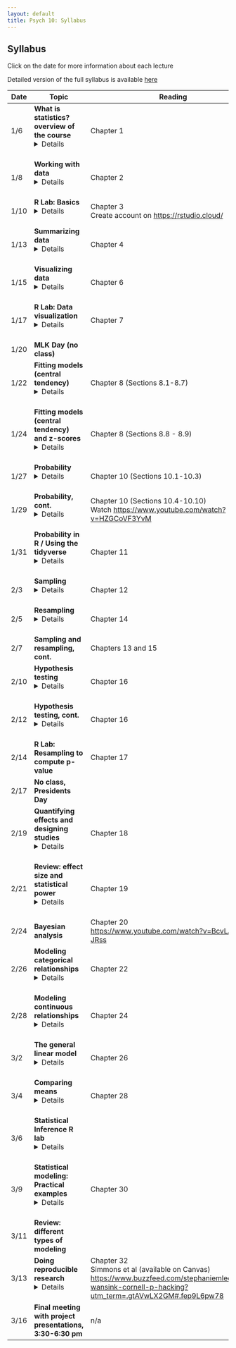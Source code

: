 ```yaml
---
layout: default
title: Psych 10: Syllabus
---
```

## Syllabus

Click on the date for more information about each lecture

Detailed version of the full syllabus is available [here](../full_syllabus)

| Date|Topic|Reading|
| ---|---|---|
| 1/6|**What is statistics? overview of the course**<details><br>Learning Objectives:<br><br>After this lecture, you should be able to:<br>* Describe the central goals and fundamental concepts of statistics.<br>* Describe the difference between experimental and observational research with regard to what can be inferred about causality<br>* Explain how randomization provides the ability to make inferences about causation.<br></details><br>|Chapter 1|
| 1/8|**Working with data**<details><br>Learning Objectives:<br><br>After this lecture, you should be able to:<br>* Distinguish between different types of variables (quantitative/qualitative, discrete/continuous)<br>* Describe the concept of measurement error<br>* Distinguish between the concepts of reliability and validity and apply each concept to a particular dataset<br></details><br>|Chapter 2|
| 1/10|**R Lab: Basics**<details><br>Learning Objectives:<br><br>After this lecture, you should be able to:<br>* Interact with an RMarkdown notebook in RStudio<br>* Describe the difference between a variable and a function<br>* Create a vector, matrix, or data frame and access its elements<br>* Load data from an R package and view the data<br><br>Links:<br>* For additional practice with R, check out the free courses provided by [Datacamp](http://www.datacamp.com).  In particular, their [Introduction to R](https://www.datacamp.com/courses/free-introduction-to-r) provides a nice basic overview of working in R.<br></details><br>|Chapter 3<br>Create account on https://rstudio.cloud/|
| 1/13|**Summarizing data**<details><br>Learning Objectives:<br><br>After this lecture, you should be able to:<br>* Compute absolute, relative, and cumulative frequency distributions for a given dataset<br>* Generate a graphical representation of frequency distributions<br>* Describe the difference between a normal and a long-tailed distribution, and describe the situations that give rise to each<br><br>Links:<br>* [R Notebook for lecture](https://rawgit.com/psych10/psych10/master/notebooks/Session04-SummarizingData/Session04-SummarizingData.html)<br>* [Social network data](https://snap.stanford.edu/data/egonets-Facebook.html)<br></details><br>|Chapter 4|
| 1/15|**Visualizing data**<details><br>Learning Objectives:<br><br>After this lecture, you should be able to:<br>* Describe the principles that distinguish between good and bad graphs, and use them to identify good versus bad graphs.<br></details><br>|Chapter 6|
| 1/17|**R Lab: Data visualization**<details><br>Learning Objectives:<br><br>After this lecture, you should be able to:<br>* Plot summary graphs using ggplot<br></details><br>|Chapter 7|
| 1/20|**MLK Day (no class)**||
| 1/22|**Fitting models (central tendency)**<details><br>Learning Objectives:<br><br>After this lecture, you should be able to:<br>* Describe the basic equation for statistical models (outcome=model + error)<br>* Describe different measures of central tendency, how they are computed, and which are appropriate under what circumstance.<br><br>Links:<br>* [R Notebook for lecture](https://rawgit.com/psych10/psych10/master/notebooks/Session05-FittingModels/Session05-FittingModels.html)<br></details><br>|Chapter 8 (Sections 8.1-8.7)|
| 1/24|**Fitting models (central tendency) and z-scores**<details><br>Learning Objectives:<br><br>After this lecture, you should be able to:<br>* Describe different measures of dispersion, how they are computed, and how to determine which is most appropriate in any given circumstance. Describe and compute z-scores.<br></details><br>|Chapter 8 (Sections 8.8 - 8.9)|
| 1/27|**Probability**<details><br>Learning Objectives:<br><br>After this lecture, you should be able to:<br>* Describe the sample space for a selected random experiment.<br>* Compute relative frequency and empirical probability for a given set of events<br>* Compute probabilities of single events, complementary events, and the unions and intersections of collections of events.<br>* Describe the law of large numbers.<br><br>Links:<br>* [R notebook for lecture](https://rawgit.com/psych10/psych10/master/notebooks/Session09-Probability1/Session09-Probability1.html)<br></details><br>|Chapter 10 (Sections 10.1-10.3)|
| 1/29|**Probability, cont.**<details><br>Learning Objectives:<br><br>After this lecture, you should be able to:<br>* Describe the difference between a probability and a conditional probability<br>* Describe the concept of statistical independence<br>* Use Bayes’ theorem to compute the inverse conditional probability.<br></details><br>|Chapter 10 (Sections 10.4-10.10)<br>Watch https://www.youtube.com/watch?v=HZGCoVF3YvM|
| 1/31|**Probability in R / Using the tidyverse**<details><br>Learning Objectives:<br><br>After this lecture, you should be able to:<br></details><br>|Chapter 11|
| 2/3|**Sampling**<details><br>Learning Objectives:<br><br>After this lecture, you should be able to:<br>* Distinguish between a population and a sample, and between population parameters and statistics<br>* Describe the concepts of sampling error and sampling distribution<br>* Describe how the Central Limit Theorem determines the nature of the sampling distribution of the mean<br><br>Links:<br>* [R notebook for lecture](https://rawgit.com/psych10/psych10/master/notebooks/Session12-Sampling/Session12-Sampling.html)<br></details><br>|Chapter 12|
| 2/5|**Resampling**<details><br>Learning Objectives:<br><br>After this lecture, you should be able to:<br>* Describe the concept of a Monte Carlo simulation.<br>* Describe the meaning of randomness in statistics<br>* Obtain random numbers from the uniform and normal distributions<br>* Describe the concept of the bootstrap<br></details><br>|Chapter 14|
| 2/7|**Sampling and resampling, cont.**|Chapters 13 and 15|
| 2/10|**Hypothesis testing**<details><br>Learning Objectives:<br><br>After this lecture, you should be able to:<br>* Identify the components of a hypothesis test, including the parameter of interest, the null and alternative hypotheses, and the test statistic.<br>* Describe the proper interpretations of a p-value as well as common misinterpretations<br>* Distinguish between the two types of error in hypothesis testing, and the factors that determine them.<br><br>Links:<br>* R notebook for lecture: https://rawgit.com/psych10/psych10/master/notebooks/Session16-HypothesisTesting/Session16-HypothesisTesting.html<br></details><br>|Chapter 16|
| 2/12|**Hypothesis testing, cont.**<details><br>Learning Objectives:<br><br>After this lecture, you should be able to:<br>* Describe how resampling can be used to compute a p-value.<br>* Describe the main criticisms of null hypothesis statistical testing<br></details><br>|Chapter 16|
| 2/14|**R Lab: Resampling to compute p-value**|Chapter 17|
| 2/17|**No class, Presidents Day**||
| 2/19|**Quantifying effects and designing studies**<details><br>Learning Objectives:<br><br>After this lecture, you should be able to:<br>* Describe the proper interpretation of a confidence interval, and compute a confidence interval for the mean of a given dataset.<br>* Define the concept of effect size, and compute the effect size for a given test.<br>* Define the concept of statistical power, and compute statistical power for a given statistical test.<br></details><br>|Chapter 18|
| 2/21|**Review: effect size and statistical power**<details><br>Learning Objectives:<br><br>After this lecture, you should be able to:<br></details><br>|Chapter 19|
| 2/24|**Bayesian analysis**|Chapter 20<br>https://www.youtube.com/watch?v=BcvLAw-JRss|
| 2/26|**Modeling categorical relationships**<details><br>Learning Objectives:<br><br>After this lecture, you should be able to:<br>* Describe the concept of a contingency table for categorical data.<br>* Describe the concept of the chi-squared test for association and compute it for a given contingency table.<br></details><br>|Chapter 22|
| 2/28|**Modeling continuous relationships**<details><br>Learning Objectives:<br><br>After this lecture, you should be able to:<br>* Describe the concept of the correlation coefficient and its interpretation and compute it for a bivariate dataset<br>* Describe the potential causal influences that can give rise to a correlation.<br><br>Links:<br>* [Spurious Correlations](http://www.tylervigen.com/spurious-correlations)<br></details><br>|Chapter 24|
| 3/2|**The general linear model**<details><br>Learning Objectives:<br><br>After this lecture, you should be able to:<br>* Describe the concept of linear regression and apply it to a bivariate dataset<br>* Describe the concept of the general linear model and provide examples of its application<br></details><br>|Chapter 26|
| 3/4|**Comparing means**<details><br>Learning Objectives:<br><br>After this lecture, you should be able to:<br>* Determine whether a one-sample t-test or two-sample t-test is appropriate for a given hypothesis.<br>* Compute a one-sample and two-sample t-test on relevant datasets, and compute the effect size and confidence intervals associated with each of these tests.<br></details><br>|Chapter 28|
| 3/6|**Statistical Inference R lab**<details><br>Learning Objectives:<br><br>After this lecture, you should be able to:<br>* Demonstrate the ability to apply statistical models to real data in R<br></details><br>||
| 3/9|**Statistical modeling: Practical examples**<details><br>Learning Objectives:<br><br>After this lecture, you should be able to:<br>* Describe how to determine what kind of model to apply to a dataset<br></details><br>|Chapter 30|
| 3/11|**Review: different types of modeling**||
| 3/13|**Doing reproducible research**<details><br>Learning Objectives:<br><br>After this lecture, you should be able to:<br>* Describe the concept of P-hacking and its effects on scientific practice<br>* Describe the concept of positive predictive value and its relation to statstical power<br><br>Links:<br>* [Fivethirtyeight P-hacking demo](https://projects.fivethirtyeight.com/p-hacking/)<br></details><br>|Chapter 32<br>Simmons et al (available on Canvas)<br>https://www.buzzfeed.com/stephaniemlee/brian-wansink-cornell-p-hacking?utm_term=.gtAVwLX2GM#.fep9L6pw78|
| 3/16|**Final meeting with project presentations, 3:30-6:30 pm**|n/a|
